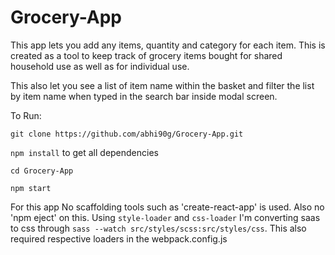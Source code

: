 # Grocery-App

This app lets you add any items, quantity and category for each item. This is created as a tool to keep track of grocery items bought for shared household use as well as for individual use.

This also let you see a list of item name within the basket and filter the list by item name when typed in the search bar inside modal screen.

To Run:

`git clone https://github.com/abhi90g/Grocery-App.git`   

`npm install`  to get all dependencies  

`cd Grocery-App`  

`npm start`  
     
  
For this app No scaffolding tools such as 'create-react-app' is used. Also no 'npm eject' on this. Using `style-loader` and `css-loader` I'm converting saas to css through `sass --watch src/styles/scss:src/styles/css`. This also required respective loaders in the webpack.config.js
